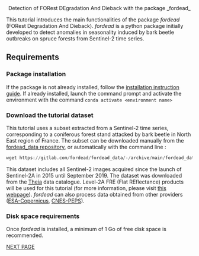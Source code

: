  <div align="center"> Detection of FORest DEgradation And Dieback with the package _fordead_ </div>

This tutorial introduces the main functionalities of the package _fordead_  (FORest Degradation And Dieback). 
_fordead_ is a python package initially developed to detect anomalies in seasonality induced by bark beetle outbreaks on spruce forests from Sentinel-2 time series.

## Requirements
### Package installation 
If the package is not already installed, follow the [installation instruction guide](../../Installation.md). 
If already installed, launch the command prompt and activate the environment with the command `conda activate <environment name>`

### Download the tutorial dataset
This tutorial uses a subset extracted from a Sentinel-2 time series, corresponding to a coniferous forest stand attacked by bark beetle in North East region of France. 
The subset can be downloaded manually from the [fordead_data repository](https://gitlab.com/fordead/fordead_data), or automatically with the command line :

```python
wget https://gitlab.com/fordead/fordead_data/-/archive/main/fordead_data-main.zip
```

This dataset includes all Sentinel-2 images acquired since the launch of Sentinel-2A in 2015 until September 2019. 
The dataset was downloaded from the [Theia](https://www.theia-land.fr/) data catalogue. 
Level-2A FRE (Flat REflectance) products will be used for this tutorial (for more information, please visit [this webpage](https://labo.obs-mip.fr/multitemp/sentinel-2/theias-sentinel-2-l2a-product-format/#English)).
_fordead_ can also process data obtained from other providers ([ESA-Copernicus](https://scihub.copernicus.eu/), [CNES-PEPS](https://peps.cnes.fr/rocket/#/home)).

### Disk space requirements

Once _fordead_ is installed, a minimum of 1 Go of free disk space is recommended.

[NEXT PAGE](./01_compute_masked_vegetationindex.md)





